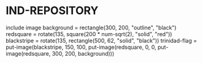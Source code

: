 # IND-REPOSITORY
include image
background = rectangle(300, 200, "outline", "black") 
redsquare = rotate(135, square(200 * num-sqrt(2), "solid", "red")) 
blackstripe = rotate(135, rectangle(500, 62, "solid", "black")) 
trinidad-flag =   
put-image(blackstripe, 150, 100,
put-image(redsquare, 0, 0,
put-image(redsquare, 300, 200, background)))
